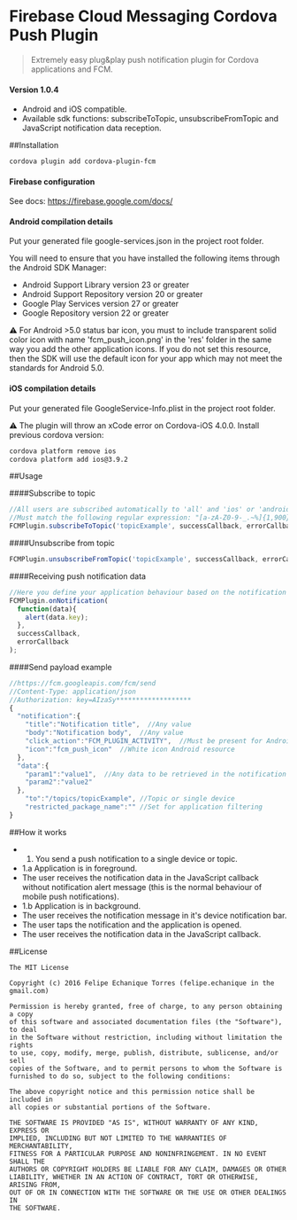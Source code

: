 # Firebase Cloud Messaging Cordova Push Plugin
> Extremely easy plug&play push notification plugin for Cordova applications and FCM.

#### Version 1.0.4
- Android and iOS compatible.
- Available sdk functions: subscribeToTopic, unsubscribeFromTopic and JavaScript notification data reception.

##Installation
```Bash
cordova plugin add cordova-plugin-fcm

```

#### Firebase configuration
See docs: https://firebase.google.com/docs/

#### Android compilation details
Put your generated file google-services.json in the project root folder.

You will need to ensure that you have installed the following items through the Android SDK Manager:

- Android Support Library version 23 or greater
- Android Support Repository version 20 or greater
- Google Play Services version 27 or greater
- Google Repository version 22 or greater

:warning: For Android >5.0 status bar icon, you must to include transparent solid color icon with name 'fcm_push_icon.png' in the 'res' folder in the same way you add the other application icons.
If you do not set this resource, then the SDK will use the default icon for your app which may not meet the standards for Android 5.0.

#### iOS compilation details
Put your generated file GoogleService-Info.plist in the project root folder.

:warning: The plugin will throw an xCode error on Cordova-iOS 4.0.0. Install previous cordova version:
```Bash
cordova platform remove ios
cordova platform add ios@3.9.2 
```

##Usage

####Subscribe to topic

```javascript
//All users are subscribed automatically to 'all' and 'ios' or 'android' topic respectively.
//Must match the following regular expression: "[a-zA-Z0-9-_.~%]{1,900}".
FCMPlugin.subscribeToTopic('topicExample', successCallback, errorCallback);
```

####Unsubscribe from topic

```javascript
FCMPlugin.unsubscribeFromTopic('topicExample', successCallback, errorCallback);
```

####Receiving push notification data

```javascript
//Here you define your application behaviour based on the notification data.
FCMPlugin.onNotification(
  function(data){
    alert(data.key);
  },
  successCallback, 
  errorCallback
);
```

####Send payload example

```javascript
//https://fcm.googleapis.com/fcm/send
//Content-Type: application/json
//Authorization: key=AIzaSy*******************
{
  "notification":{
    "title":"Notification title",  //Any value
    "body":"Notification body",  //Any value
    "click_action":"FCM_PLUGIN_ACTIVITY",  //Must be present for Android
    "icon":"fcm_push_icon"  //White icon Android resource
  },
  "data":{
    "param1":"value1",  //Any data to be retrieved in the notification callback
    "param2":"value2"
  },
    "to":"/topics/topicExample", //Topic or single device
    "restricted_package_name":"" //Set for application filtering
}
```
##How it works
- 1. You send a push notification to a single device or topic.
- 1.a Application is in foreground.
 - The user receives the notification data in the JavaScript callback without notification alert message (this is the normal behaviour of mobile push notifications).
- 1.b Application is in background.
 - The user receives the notification message in it's device notification bar.
 - The user taps the notification and the application is opened.
 - The user receives the notification data in the JavaScript callback.

##License
```
The MIT License

Copyright (c) 2016 Felipe Echanique Torres (felipe.echanique in the gmail.com)

Permission is hereby granted, free of charge, to any person obtaining a copy
of this software and associated documentation files (the "Software"), to deal
in the Software without restriction, including without limitation the rights
to use, copy, modify, merge, publish, distribute, sublicense, and/or sell
copies of the Software, and to permit persons to whom the Software is
furnished to do so, subject to the following conditions:

The above copyright notice and this permission notice shall be included in
all copies or substantial portions of the Software.

THE SOFTWARE IS PROVIDED "AS IS", WITHOUT WARRANTY OF ANY KIND, EXPRESS OR
IMPLIED, INCLUDING BUT NOT LIMITED TO THE WARRANTIES OF MERCHANTABILITY,
FITNESS FOR A PARTICULAR PURPOSE AND NONINFRINGEMENT. IN NO EVENT SHALL THE
AUTHORS OR COPYRIGHT HOLDERS BE LIABLE FOR ANY CLAIM, DAMAGES OR OTHER
LIABILITY, WHETHER IN AN ACTION OF CONTRACT, TORT OR OTHERWISE, ARISING FROM,
OUT OF OR IN CONNECTION WITH THE SOFTWARE OR THE USE OR OTHER DEALINGS IN
THE SOFTWARE.
```
